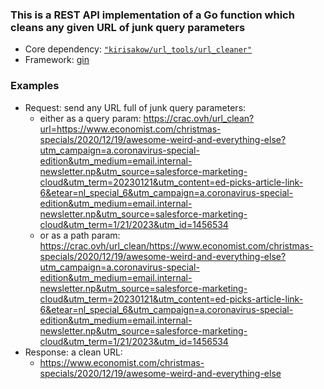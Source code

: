 ### This is a REST API implementation of a Go function which cleans any given URL of junk query parameters

* Core dependency: [`"kirisakow/url_tools/url_cleaner"`](https://github.com/kirisakow/url_tools#go-function-url_clean)
* Framework: [gin](https://github.com/gin-gonic/)

### Examples

* Request: send any URL full of junk query parameters:
  * either as a query param: https://crac.ovh/url_clean?url=https://www.economist.com/christmas-specials/2020/12/19/awesome-weird-and-everything-else?utm_campaign=a.coronavirus-special-edition&utm_medium=email.internal-newsletter.np&utm_source=salesforce-marketing-cloud&utm_term=20230121&utm_content=ed-picks-article-link-6&etear=nl_special_6&utm_campaign=a.coronavirus-special-edition&utm_medium=email.internal-newsletter.np&utm_source=salesforce-marketing-cloud&utm_term=1/21/2023&utm_id=1456534
  * or as a path param: https://crac.ovh/url_clean/https://www.economist.com/christmas-specials/2020/12/19/awesome-weird-and-everything-else?utm_campaign=a.coronavirus-special-edition&utm_medium=email.internal-newsletter.np&utm_source=salesforce-marketing-cloud&utm_term=20230121&utm_content=ed-picks-article-link-6&etear=nl_special_6&utm_campaign=a.coronavirus-special-edition&utm_medium=email.internal-newsletter.np&utm_source=salesforce-marketing-cloud&utm_term=1/21/2023&utm_id=1456534
* Response: a clean URL:
  * https://www.economist.com/christmas-specials/2020/12/19/awesome-weird-and-everything-else